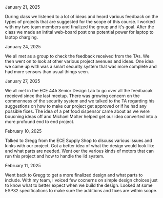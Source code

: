 January 21, 2025

During class we listened to a lot of ideas and heard various feedback on the types of projects that are suggested for the scope of this course. I worked with my two team members and finalized the group and it's goal.
After the class we made an intital web-board post ona  potential power for laptop to laptop charging.

January 24, 2025

We all met as a group to check the feedback received from the TAs. We then went on to look at other various project avenues and ideas. One idea we came up with was a smart security system that was
more complete and had more sensors than usual things seen. 

January 27, 2025

We all met in the ECE 445 Senior Design Lab to go over all the feedbacak receievd since the last meetup. There was growing ocncern on the commonness of the security system and we talked to the TA regarding 
his suggestions on how to make our project get approved or if he had any possible fixes. The idea of a pet food sispensor came about as we were boucning ideas off and Michael Molter helped get our idea
converted into a more profound end to end project.


February 10, 2025

Talked to Gregg from the ECE Supply Shop to discuss various issues and kinks with our project. Got a better idea of what the design would look like and what parts are needed. Went oer the various kinds of
motors that can run this project and how to handle the lid system.

February 11, 2025

Went back to Gregg to get a more finalized design and what parts to include. With my team, I voiced few cocnerns on simple design choices just to know what to better expect when we build the design.
Looked at some ESP32 specifications to make sure the additions and fixes are within scope.
